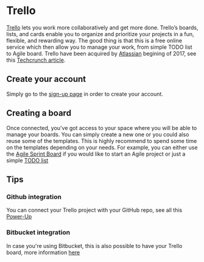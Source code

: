 # Trello

[Trello](https://trello.com/) lets you work more collaboratively and get more done. Trello’s boards, lists, and cards enable you to organize and prioritize your projects in a fun, flexible, and rewarding way.
The good thing is that this is a free online service which then allow you to manage your work, from simple TODO list to Agile board.
Trello have been acquired by [Atlassian](https://www.atlassian.com/) begining of 2017, see this [Techcrunch article](https://techcrunch.com/2017/01/09/atlassian-acquires-trello/).

## Create your account

Simply go to the [sign-up page](https://trello.com/signup) in order to create your account.

## Creating a board

Once connected, you've got access to your space where you will be able to manage your boards.
You can simply create a new one or you could also reuse some of the templates. This is highly recommend to spend some time on the templates depending on your needs. For example, you can either use the [Agile Sprint Board](https://trello.com/templates/engineering/agile-sprint-board-ZqN99gGN) if you would like to start an Agile project or just a simple [TODO list](https://trello.com/templates/productivity/todo-list-template-A65ehygD)

## Tips

### Github integration

You can connect your Trello project with your GitHub repo, see all this [Power-Up](https://trello.com/power-ups/55a5d916446f517774210004/github)

### Bitbucket integration

In case you're using Bitbucket, this is also possible to have your Trello board, more information [here](https://bitbucket.org/product/features/trello-boards)